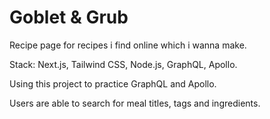 # Goblet & Grub

Recipe page for recipes i find online which i wanna make.

Stack: Next.js, Tailwind CSS, Node.js, GraphQL, Apollo.

Using this project to practice GraphQL and Apollo.

Users are able to search for meal titles, tags and ingredients.

